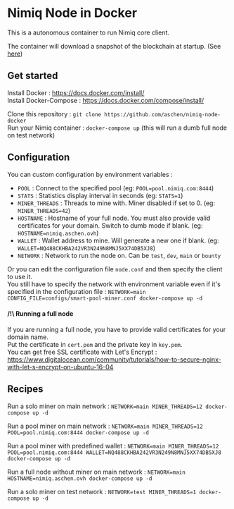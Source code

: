# Nimiq Node in Docker

This is a autonomous container to run Nimiq core client.  

The container will download a snapshot of the blockchain at startup. (See [here](https://aschen.ovh/nimiq))

## Get started

Install Docker : https://docs.docker.com/install/  
Install Docker-Compose : https://docs.docker.com/compose/install/  

Clone this repository : `git clone https://github.com/aschen/nimiq-node-docker`  
Run your Nimiq container : `docker-compose up` (this will run a dumb full node on test network)


## Configuration

You can custom configuration by environment variables :

 - `POOL` : Connect to the specified pool (eg: `POOL=pool.nimiq.com:8444`)
 - `STATS` : Statistics display interval in seconds (eg: `STATS=1`)
 - `MINER_THREADS` : Threads to mine with. Miner disabled if set to 0. (eg: `MINER_THREADS=42`)
 - `HOSTNAME` : Hostname of your full node. You must also provide valid certificates for your domain. Switch to dumb mode if blank. (eg: `HOSTNAME=nimiq.aschen.ovh`)
 - `WALLET` : Wallet address to mine. Will generate a new one if blank. (eg: `WALLET=NQ488CKHBA242VR3N249N8MNJ5XX74DB5XJ8`)
 - `NETWORK` : Network to run the node on. Can be `test`, `dev`, `main` or `bounty`

Or you can edit the configuration file `node.conf` and then specify the client to use it.  
You still have to specify the network with environment variable even if it's specified in the configuration file : `NETWORK=main CONFIG_FILE=configs/smart-pool-miner.conf docker-compose up -d`

#### /!\ Running a full node

If you are running a full node, you have to provide valid certificates for your domain name.  
Put the certificate in `cert.pem` and the private key in `key.pem`.  
You can get free SSL certificate with Let's Encrypt : https://www.digitalocean.com/community/tutorials/how-to-secure-nginx-with-let-s-encrypt-on-ubuntu-16-04

## Recipes

Run a solo miner on main network : `NETWORK=main MINER_THREADS=12 docker-compose up -d`

Run a pool miner on main network : `NETWORK=main MINER_THREADS=12 POOL=pool.nimiq.com:8444 docker-compose up -d`

Run a pool miner with predefined wallet : `NETWORK=main MINER_THREADS=12 POOL=pool.nimiq.com:8444 WALLET=NQ488CKHBA242VR3N249N8MNJ5XX74DB5XJ8 docker-compose up -d`

Run a full node without miner on main network : `NETWORK=main HOSTNAME=nimiq.aschen.ovh docker-compose up -d`

Run a solo miner on test network : `NETWORK=test MINER_THREADS=1 docker-compose up -d`
